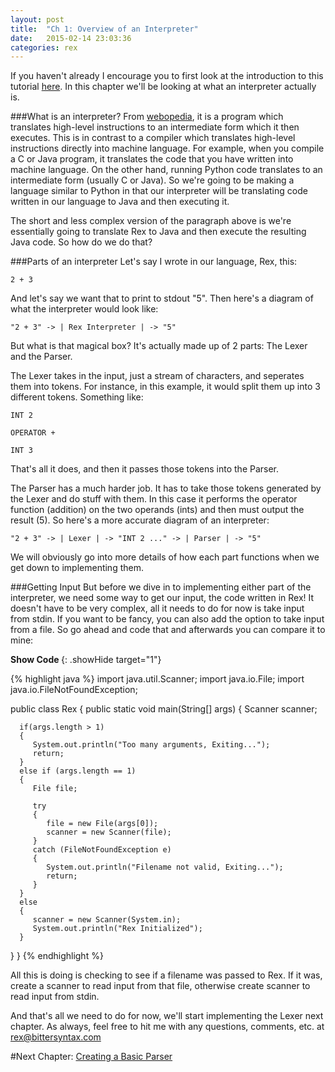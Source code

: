 ```yaml
---
layout: post
title:  "Ch 1: Overview of an Interpreter"
date:   2015-02-14 23:03:36
categories: rex
---
```


If you haven't already I encourage you to first look at the introduction to this tutorial [here][intro]. In this chapter we'll be looking at what an interpreter actually is. 

###What is an interpreter? 
From [webopedia][webopedia], it is a program which translates high-level instructions to an intermediate form which it then executes. This is in contrast to a compiler which translates high-level instructions directly into machine language. For example, when you compile a C or Java program, it translates the code that you have written into machine language. On the other hand, running Python code translates to an intermediate form (usually C or Java). So we're going to be making a language similar to Python in that our interpreter will be translating code written in our language to Java and then executing it.

The short and less complex version of the paragraph above is we're essentially going to translate Rex to Java and then execute the resulting Java code. So how do we do that?

###Parts of an interpreter
Let's say I wrote in our language, Rex, this:

```
2 + 3
```

And let's say we want that to print to stdout "5". Then here's a diagram of what the interpreter would look like:

```
"2 + 3" -> | Rex Interpreter | -> "5"
```


But what is that magical box? It's actually made up of 2 parts: The Lexer and the Parser. 

The Lexer takes in the input, just a stream of characters, and seperates them into tokens. For instance, in this example, it would split them up into 3 different tokens. Something like:

```
INT 2
```

```
OPERATOR +
```

```
INT 3
```


That's all it does, and then it passes those tokens into the Parser.

The Parser has a much harder job. It has to take those tokens generated by the Lexer and do stuff with them. In this case it performs the operator function (addition) on the two operands (ints) and then must output the result (5). So here's a more accurate diagram of an interpreter:

```
"2 + 3" -> | Lexer | -> "INT 2 ..." -> | Parser | -> "5"
```

We will obviously go into more details of how each part functions when we get down to implementing them.

###Getting Input
But before we dive in to implementing either part of the interpreter, we need some way to get our input, the code written in Rex! It doesn't have to be very complex, all it needs to do for now is take input from stdin. If you want to be fancy, you can also add the option to take input from a file. So go ahead and code that and afterwards you can compare it to mine:

<b><a> Show Code </a></b>
{: .showHide target="1"}

<div class="targetDiv" id="div1">
{% highlight java %}
import java.util.Scanner;
import java.io.File;
import java.io.FileNotFoundException;

public class Rex
{
   public static void main(String[] args)
   {
      Scanner scanner;

      if(args.length > 1)
      {
         System.out.println("Too many arguments, Exiting...");
         return;
      }
      else if (args.length == 1)
      {
         File file;

         try
         {
            file = new File(args[0]);
            scanner = new Scanner(file);
         }
         catch (FileNotFoundException e)
         {
            System.out.println("Filename not valid, Exiting...");
            return;
         }
      }
      else
      {
         scanner = new Scanner(System.in);
         System.out.println("Rex Initialized");
      }
   }
}
{% endhighlight %}
</div>

All this is doing is checking to see if a filename was passed to Rex. If it was, create a scanner to read input from that file, otherwise create scanner to read input from stdin.

And that's all we need to do for now, we'll start implementing the Lexer next chapter. As always, feel free to hit me with any questions, comments, etc. at rex@bittersyntax.com

#Next Chapter: [Creating a Basic Parser][ch2]

[intro]:       /rex/2015/02/14/rex-introduction.html
[webopedia]:   http://www.webopedia.com/TERM/I/interpreter.html
[ch2]:         /rex/2015/02/18/rex-ch2.html
